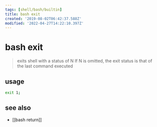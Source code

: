 ```yaml
---
tags: [shell/bash/builtin]
title: bash exit
created: '2019-08-02T06:42:37.588Z'
modified: '2022-04-27T14:22:10.397Z'
---
```


# bash exit

> exits shell with a status of N  If N is omitted, the exit status is that of the last command executed

## usage

```sh
exit 1;
```

## see also

- [[bash return]]
